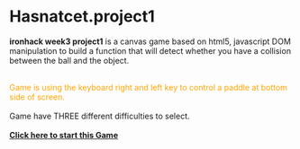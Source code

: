 # Hasnatcet.project1
<b>ironhack week3 project1</b> is a canvas game based on html5, javascript DOM manipulation to build a function that will detect whether you have a collision between the ball and the object.

<br><span style="color:orange;">Game is using the keyboard right and left key to control a paddle at bottom side of screen.</br></span>
<br style="color:rgb(123,56,104)">Game have THREE different difficulties to select.<br>
<br><b><a href="" target="_blank">Click here to start this Game</a></br></b> 


